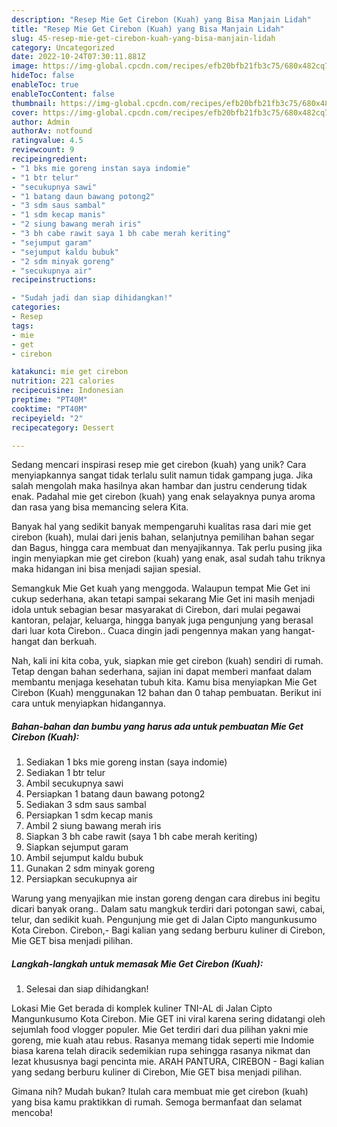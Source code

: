 ```yaml
---
description: "Resep Mie Get Cirebon (Kuah) yang Bisa Manjain Lidah"
title: "Resep Mie Get Cirebon (Kuah) yang Bisa Manjain Lidah"
slug: 45-resep-mie-get-cirebon-kuah-yang-bisa-manjain-lidah
category: Uncategorized
date: 2022-10-24T07:30:11.881Z
image: https://img-global.cpcdn.com/recipes/efb20bfb21fb3c75/680x482cq70/mie-get-cirebon-kuah-foto-resep-utama.jpg
hideToc: false
enableToc: true
enableTocContent: false
thumbnail: https://img-global.cpcdn.com/recipes/efb20bfb21fb3c75/680x482cq70/mie-get-cirebon-kuah-foto-resep-utama.jpg
cover: https://img-global.cpcdn.com/recipes/efb20bfb21fb3c75/680x482cq70/mie-get-cirebon-kuah-foto-resep-utama.jpg
author: Admin
authorAv: notfound
ratingvalue: 4.5
reviewcount: 9
recipeingredient:
- "1 bks mie goreng instan saya indomie"
- "1 btr telur"
- "secukupnya sawi"
- "1 batang daun bawang potong2"
- "3 sdm saus sambal"
- "1 sdm kecap manis"
- "2 siung bawang merah iris"
- "3 bh cabe rawit saya 1 bh cabe merah keriting"
- "sejumput garam"
- "sejumput kaldu bubuk"
- "2 sdm minyak goreng"
- "secukupnya air"
recipeinstructions:

- "Sudah jadi dan siap dihidangkan!"
categories:
- Resep
tags:
- mie
- get
- cirebon

katakunci: mie get cirebon 
nutrition: 221 calories
recipecuisine: Indonesian
preptime: "PT40M"
cooktime: "PT40M"
recipeyield: "2"
recipecategory: Dessert

---
```





Sedang mencari inspirasi resep mie get cirebon (kuah) yang unik? Cara menyiapkannya sangat tidak terlalu sulit namun tidak gampang juga. Jika salah mengolah maka hasilnya akan hambar dan justru cenderung tidak enak. Padahal mie get cirebon (kuah) yang enak selayaknya punya aroma dan rasa yang bisa memancing selera Kita.





Banyak hal yang sedikit banyak mempengaruhi kualitas rasa dari mie get cirebon (kuah), mulai dari jenis bahan, selanjutnya pemilihan bahan segar dan Bagus, hingga cara membuat dan menyajikannya. Tak perlu pusing jika ingin menyiapkan mie get cirebon (kuah) yang enak,      asal sudah tahu triknya maka hidangan ini bisa menjadi sajian spesial.














Semangkuk Mie Get kuah yang menggoda. Walaupun tempat Mie Get ini cukup sederhana, akan tetapi sampai sekarang Mie Get ini masih menjadi idola untuk sebagian besar masyarakat di Cirebon, dari mulai pegawai kantoran, pelajar, keluarga, hingga banyak juga pengunjung yang berasal dari luar kota Cirebon.. Cuaca dingin jadi pengennya makan yang hangat-hangat dan berkuah.






Nah, kali ini kita coba, yuk, siapkan mie get cirebon (kuah) sendiri di rumah. Tetap dengan bahan sederhana, sajian ini dapat memberi manfaat dalam membantu menjaga kesehatan tubuh kita. Kamu bisa menyiapkan Mie Get Cirebon (Kuah) menggunakan 12 bahan dan 0 tahap pembuatan. Berikut ini cara untuk menyiapkan hidangannya.

<!--inarticleads1-->

##### Bahan-bahan dan bumbu yang harus ada untuk pembuatan Mie Get Cirebon (Kuah):

1. Sediakan 1 bks mie goreng instan (saya indomie)
1. Sediakan 1 btr telur
1. Ambil secukupnya sawi
1. Persiapkan 1 batang daun bawang potong2
1. Sediakan 3 sdm saus sambal
1. Persiapkan 1 sdm kecap manis
1. Ambil 2 siung bawang merah iris
1. Siapkan 3 bh cabe rawit (saya 1 bh cabe merah keriting)
1. Siapkan sejumput garam
1. Ambil sejumput kaldu bubuk
1. Gunakan 2 sdm minyak goreng
1. Persiapkan secukupnya air


Warung yang menyajikan mie instan goreng dengan cara direbus ini begitu dicari banyak orang.. Dalam satu mangkuk terdiri dari potongan sawi, cabai, telur, dan sedikit kuah. Pengunjung mie get di Jalan Cipto mangunkusumo Kota Cirebon. Cirebon,- Bagi kalian yang sedang berburu kuliner di Cirebon, Mie GET bisa menjadi pilihan. 

<!--inarticleads2-->

##### Langkah-langkah untuk memasak Mie Get Cirebon (Kuah):


1. Selesai dan siap dihidangkan!

Lokasi Mie Get berada di komplek kuliner TNI-AL di Jalan Cipto Mangunkusumo Kota Cirebon. Mie GET ini viral karena sering didatangi oleh sejumlah food vlogger populer. Mie Get terdiri dari dua pilihan yakni mie goreng, mie kuah atau rebus. Rasanya memang tidak seperti mie Indomie biasa karena telah diracik sedemikian rupa sehingga rasanya nikmat dan lezat khususnya bagi pencinta mie. ARAH PANTURA, CIREBON - Bagi kalian yang sedang berburu kuliner di Cirebon, Mie GET bisa menjadi pilihan. 

Gimana nih? Mudah bukan? Itulah cara membuat mie get cirebon (kuah) yang bisa kamu praktikkan di rumah. Semoga bermanfaat dan selamat mencoba!
